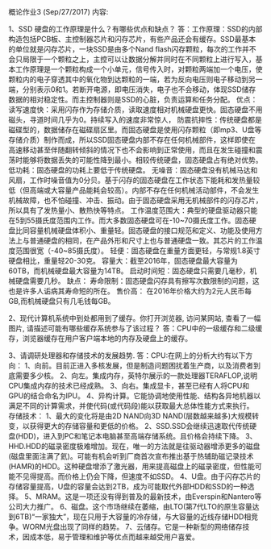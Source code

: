 概论作业3 (Sep/27/2017)
内容:

1、SSD 硬盘的工作原理是什么？有哪些优点和缺点？
答：工作原理：SSD的内部构造包括PCB板、主控制器芯片和闪存芯片，有些产品还会有缓存。SSD最基本的单位就是闪存芯片，一块SSD是由多个Nand flash闪存颗粒，每次的工作并不会只局限于一个颗粒之上，主控可以让数据分解并同时在不同颗粒上进行写入，基本工作原理是一个颗粒构成一个小单元，信号传入时，对颗粒两端加一个电压，使颗粒内的电子穿透其中的氧化物到达颗粒的一端，若为反向电压则电子移动到另一端，分别表示0和1。若断开电源，即电压消失，电子也不会移动，体现SSD储存数据的相对稳定性。而主控制器则是SSD的心脏，负责运算和任务分配。
   优点：
读写速度快：采用闪存作为存储介质，读取速度相对机械硬盘更快。固态硬盘不用磁头，寻道时间几乎为0。持续写入的速度非常惊人，
防震抗摔性：传统硬盘都是磁碟型的，数据储存在磁碟扇区里。而固态硬盘是使用闪存颗粒（即mp3、U盘等存储介质）制作而成，所以SSD固态硬盘内部不存在任何机械部件，这样即使在高速移动甚至伴随翻转倾斜的情况下也不会影响到正常使用，而且在发生碰撞和震荡时能够将数据丢失的可能性降到最小。相较传统硬盘，固态硬盘占有绝对优势。 
低功耗：固态硬盘的功耗上要低于传统硬盘。
无噪音：固态硬盘没有机械马达和风扇，工作时噪音值为0分贝。基于闪存的固态硬盘在工作状态下能耗和发热量较低（但高端或大容量产品能耗会较高）。内部不存在任何机械活动部件，不会发生机械故障，也不怕碰撞、冲击、振动。由于固态硬盘采用无机械部件的闪存芯片，所以具有了发热量小、散热快等特点。 
工作温度范围大：典型的硬盘驱动器只能在5到55摄氏度范围内工作。而大多数固态硬盘可在-10~70摄氏度工作。固态硬盘比同容量机械硬盘体积小、重量轻。固态硬盘的接口规范和定义、功能及使用方法上与普通硬盘的相同，在产品外形和尺寸上也与普通硬盘一致。其芯片的工作温度范围很宽（-40~85摄氏度）。
轻便：固态硬盘在重量方面更轻，与常规1.8英寸硬盘相比，重量轻20-30克。
容量大：截至2016年，固态硬盘最大容量为60TB，而机械硬盘最大容量为14TB。
启动时间短：固态硬盘只需要几毫秒，机械硬盘需要几秒。
   缺点：
寿命限制：固态硬盘闪存具有擦写次数限制的问题，这也是许多人诟病其寿命短的所在。
售价高： 在2016年价格大约为2元人民币每GB,而机械硬盘只有几毛钱每GB。

2、现代计算机系统中到处都用到了缓存。你打开浏览器, 访问某网站, 查看了一幅图片, 请描述可能有哪些缓存系统参与了该过程？
答：CPU中的一级缓存和二级缓存，浏览器缓存在用户客户端本地的内存及硬盘上的缓存。

3、请调研处理器和存储技术的发展趋势.
答：CPU:在网上的分析大约有以下方向：
        1、向前。目前正进入多核发展，但是制造问题困扰着生产商，以及消费者到底需要多少核。
        2、向左。集成内存，英特尔展示的一款处理器TERAFLOP,说明CPU集成内存的技术已经成熟。
        3、向右。集成显卡，甚至已经有人将CPU和GPU的结合命名为IPU。
        4、异构计算。它能协调地使用性能、结构各异地机器以满足不同的计算需求，并使代码(或代码段)能以获取最大总体性能方式来执行。
   存储技术：
1、最大的变化将是由2D NAND向3D NAND(层数越来越多)大规模转变，以获得更大的存储容量和更低的价格。
2、SSD.SSD会继续迅速取代传统硬盘(HDD)，进入到PC和笔记本电脑甚至高端存储系统。且价格会持续下降。
3、HHD.HDD的磁录密度极难增加。现在，唯一的方法就是往驱动器增添更多的磁盘(磁盘里面注满了氦)。可能有机会听到厂商首次宣布推出基于热辅助磁记录技术(HAMR)的HDD。这种硬盘增添了激光器，用来提高磁盘上的磁录密度，但性能可能不见得提高。而价格上仍会下降，但速度不如SSD。
4、U盘。由于闪存芯片的存储容量提高，U盘的容量会达到2TB，成为可能取代外部HDD和SSD的一种选择。
5、MRAM。这是一项还没有得到普及的最新技术，由Everspin和Nantero等公司大力推广。
6、磁盘。这个市场继续在萎缩，由LTO(第7代LTO的原生容量达到6TB)“一家独大”，现在只用于大容量的冷存储，与大容量的近线存储HDD相竞争。WORM光盘出现了同样的趋势。
7、云储存。它是一种新型的网络储存技术，因成本低，易于管理和维护等优点而越来越受用户喜爱。